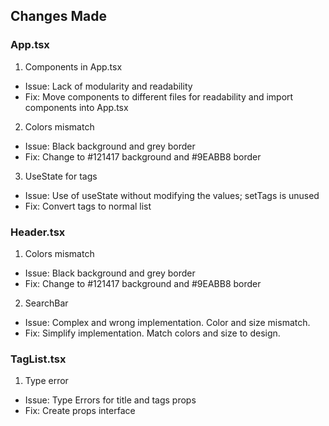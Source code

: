 ## Changes Made

### App.tsx
1. Components in App.tsx
  - Issue: Lack of modularity and readability
  - Fix: Move components to different files for readability and import components into App.tsx
2. Colors mismatch
  - Issue: Black background and grey border
  - Fix: Change to #121417 background and #9EABB8 border
3. UseState for tags
  - Issue: Use of useState without modifying the values; setTags is unused
  - Fix: Convert tags to normal list

### Header.tsx
1. Colors mismatch
  - Issue: Black background and grey border
  - Fix: Change to #121417 background and #9EABB8 border
2. SearchBar
  - Issue: Complex and wrong implementation. Color and size mismatch.
  - Fix: Simplify implementation. Match colors and size to design.

### TagList.tsx
1. Type error
  - Issue: Type Errors for title and tags props
  - Fix: Create props interface
